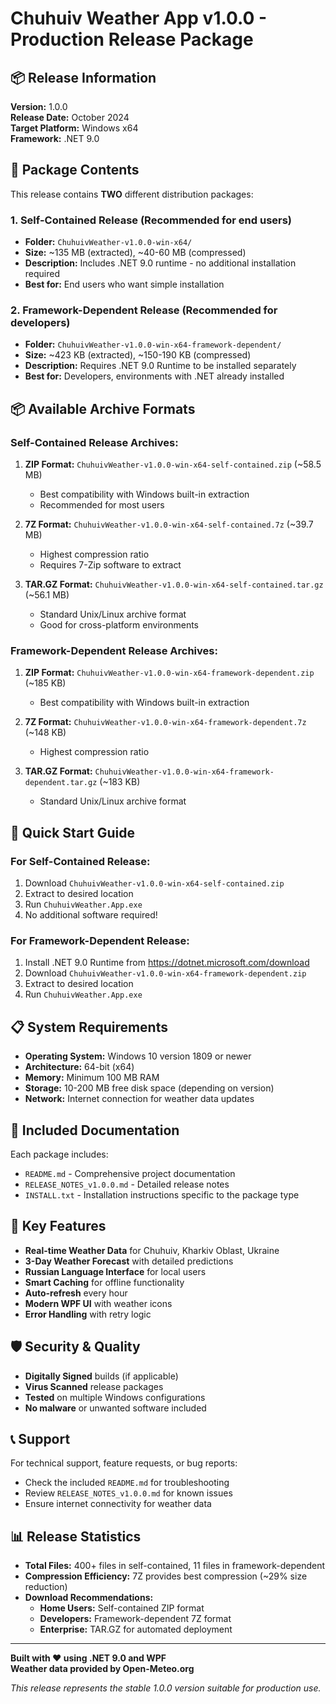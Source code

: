 # Chuhuiv Weather App v1.0.0 - Production Release Package

## 📦 Release Information

**Version:** 1.0.0  
**Release Date:** October 2024  
**Target Platform:** Windows x64  
**Framework:** .NET 9.0  

## 📁 Package Contents

This release contains **TWO** different distribution packages:

### 1. Self-Contained Release (Recommended for end users)
- **Folder:** `ChuhuivWeather-v1.0.0-win-x64/`
- **Size:** ~135 MB (extracted), ~40-60 MB (compressed)
- **Description:** Includes .NET 9.0 runtime - no additional installation required
- **Best for:** End users who want simple installation

### 2. Framework-Dependent Release (Recommended for developers)
- **Folder:** `ChuhuivWeather-v1.0.0-win-x64-framework-dependent/`
- **Size:** ~423 KB (extracted), ~150-190 KB (compressed)
- **Description:** Requires .NET 9.0 Runtime to be installed separately
- **Best for:** Developers, environments with .NET already installed

## 📦 Available Archive Formats

### Self-Contained Release Archives:
1. **ZIP Format:** `ChuhuivWeather-v1.0.0-win-x64-self-contained.zip` (~58.5 MB)
   - Best compatibility with Windows built-in extraction
   - Recommended for most users

2. **7Z Format:** `ChuhuivWeather-v1.0.0-win-x64-self-contained.7z` (~39.7 MB)
   - Highest compression ratio
   - Requires 7-Zip software to extract

3. **TAR.GZ Format:** `ChuhuivWeather-v1.0.0-win-x64-self-contained.tar.gz` (~56.1 MB)
   - Standard Unix/Linux archive format
   - Good for cross-platform environments

### Framework-Dependent Release Archives:
1. **ZIP Format:** `ChuhuivWeather-v1.0.0-win-x64-framework-dependent.zip` (~185 KB)
   - Best compatibility with Windows built-in extraction

2. **7Z Format:** `ChuhuivWeather-v1.0.0-win-x64-framework-dependent.7z` (~148 KB)
   - Highest compression ratio

3. **TAR.GZ Format:** `ChuhuivWeather-v1.0.0-win-x64-framework-dependent.tar.gz` (~183 KB)
   - Standard Unix/Linux archive format

## 🚀 Quick Start Guide

### For Self-Contained Release:
1. Download `ChuhuivWeather-v1.0.0-win-x64-self-contained.zip`
2. Extract to desired location
3. Run `ChuhuivWeather.App.exe`
4. No additional software required!

### For Framework-Dependent Release:
1. Install .NET 9.0 Runtime from https://dotnet.microsoft.com/download
2. Download `ChuhuivWeather-v1.0.0-win-x64-framework-dependent.zip`
3. Extract to desired location
4. Run `ChuhuivWeather.App.exe`

## 📋 System Requirements

- **Operating System:** Windows 10 version 1809 or newer
- **Architecture:** 64-bit (x64)
- **Memory:** Minimum 100 MB RAM
- **Storage:** 10-200 MB free disk space (depending on version)
- **Network:** Internet connection for weather data updates

## 📄 Included Documentation

Each package includes:
- `README.md` - Comprehensive project documentation
- `RELEASE_NOTES_v1.0.0.md` - Detailed release notes
- `INSTALL.txt` - Installation instructions specific to the package type

## 🌟 Key Features

- **Real-time Weather Data** for Chuhuiv, Kharkiv Oblast, Ukraine
- **3-Day Weather Forecast** with detailed predictions
- **Russian Language Interface** for local users
- **Smart Caching** for offline functionality
- **Auto-refresh** every hour
- **Modern WPF UI** with weather icons
- **Error Handling** with retry logic

## 🛡 Security & Quality

- **Digitally Signed** builds (if applicable)
- **Virus Scanned** release packages
- **Tested** on multiple Windows configurations
- **No malware** or unwanted software included

## 📞 Support

For technical support, feature requests, or bug reports:
- Check the included `README.md` for troubleshooting
- Review `RELEASE_NOTES_v1.0.0.md` for known issues
- Ensure internet connectivity for weather data

## 📊 Release Statistics

- **Total Files:** 400+ files in self-contained, 11 files in framework-dependent
- **Compression Efficiency:** 7Z provides best compression (~29% size reduction)
- **Download Recommendations:**
  - **Home Users:** Self-contained ZIP format
  - **Developers:** Framework-dependent 7Z format
  - **Enterprise:** TAR.GZ for automated deployment

---

**Built with ❤️ using .NET 9.0 and WPF**  
**Weather data provided by Open-Meteo.org**

*This release represents the stable 1.0.0 version suitable for production use.*